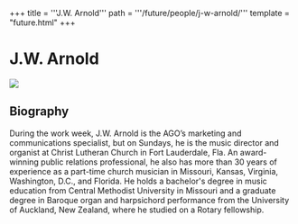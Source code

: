 +++
title = '''J.W. Arnold'''
path = '''/future/people/j-w-arnold/'''
template = "future.html"
+++

<h1>J.W. Arnold</h1>

<img src="https://custom.cvent.com/C3A4539B19F74ABCB6FCE437F6BC0A74/files/event/910aaf2914d44586a56fbd0b3b2c31c0/35366f6da16a4a78bc5d5028153ca8e5.jpg">
<h2>Biography</h2>
<p>During the work week, J.W. Arnold is the AGO’s marketing and communications specialist, but on Sundays, he is the music director and organist at Christ Lutheran Church in Fort Lauderdale, Fla. An award-winning public relations professional, he also has more than 30 years of experience as a part-time church musician in Missouri, Kansas, Virginia, Washington, D.C., and Florida. He holds a bachelor's degree in music education from Central Methodist University in Missouri and a graduate degree in Baroque organ and harpsichord performance from the University of Auckland, New Zealand, where he studied on a Rotary fellowship.</p>


